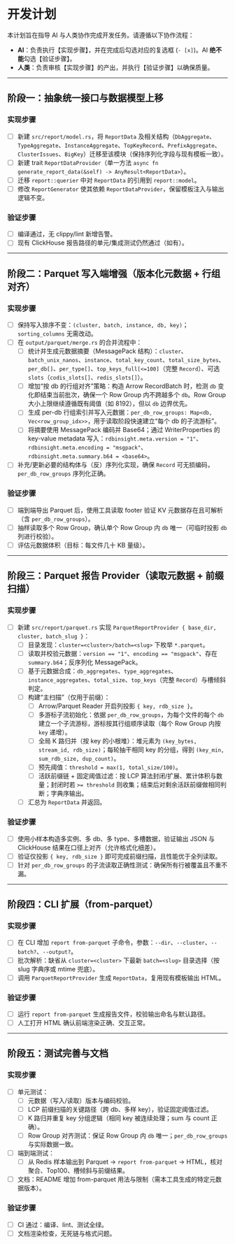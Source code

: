 # 开发计划

本计划旨在指导 AI 与人类协作完成开发任务。请遵循以下协作流程：

*   **AI**：负责执行【实现步骤】，并在完成后勾选对应的复选框 (`- [x]`)。AI **绝不能**勾选【验证步骤】。
*   **人类**：负责审核【实现步骤】的产出，并执行【验证步骤】以确保质量。

---

## 阶段一：抽象统一接口与数据模型上移

### 实现步骤
- [ ] 新建 `src/report/model.rs`，将 `ReportData` 及相关结构（`DbAggregate`、`TypeAggregate`、`InstanceAggregate`、`TopKeyRecord`、`PrefixAggregate`、`ClusterIssues`、`BigKey`）迁移至该模块（保持序列化字段与现有模板一致）。
- [ ] 新建 trait `ReportDataProvider`（单一方法 `async fn generate_report_data(&self) -> AnyResult<ReportData>`）。
- [ ] 迁移 `report::querier` 中对 `ReportData` 的引用到 `report::model`。
- [ ] 修改 `ReportGenerator` 使其依赖 `ReportDataProvider`，保留模板注入与输出逻辑不变。

### 验证步骤
- [ ] 编译通过，无 clippy/lint 新增告警。
- [ ] 现有 ClickHouse 报告路径的单元/集成测试仍然通过（如有）。

---

## 阶段二：Parquet 写入端增强（版本化元数据 + 行组对齐）

### 实现步骤
- [ ] 保持写入排序不变：`(cluster, batch, instance, db, key)`；`sorting_columns` 无需改动。
- [ ] 在 `output/parquet/merge.rs` 的合并流程中：
  - [ ] 统计并生成元数据摘要（MessagePack 结构）：`cluster`、`batch_unix_nanos`、`instance`、`total_key_count`、`total_size_bytes`、`per_db[]`、`per_type[]`、`top_keys_full[<=100]`（完整 `Record`）、可选 `slots`（`codis_slots[]`、`redis_slots[]`）。
  - [ ] 增加“按 db 的行组对齐”策略：构造 Arrow RecordBatch 时，检测 `db` 变化即结束当前批次，确保一个 Row Group 内不跨越多个 `db`。Row Group 大小上限继续遵循既有阈值（如 8192），但以 `db` 边界优先。
  - [ ] 生成 per-db 行组索引并写入元数据：`per_db_row_groups: Map<db, Vec<row_group_idx>>`，用于读取阶段快速建立“每个 db 的子流游标”。
  - [ ] 将摘要使用 MessagePack 编码并 Base64；通过 WriterProperties 的 key-value metadata 写入：`rdbinsight.meta.version = "1"`、`rdbinsight.meta.encoding = "msgpack"`、`rdbinsight.meta.summary.b64 = <base64>`。
- [ ] 补充/更新必要的结构体与（反）序列化实现，确保 `Record` 可无损编码，`per_db_row_groups` 序列化正确。

### 验证步骤
- [ ] 端到端导出 Parquet 后，使用工具读取 footer 验证 KV 元数据存在且可解析（含 `per_db_row_groups`）。
- [ ] 抽样读取多个 Row Group，确认单个 Row Group 内 `db` 唯一（可临时投影 `db` 列进行校验）。
- [ ] 评估元数据体积（目标：每文件几十 KB 量级）。

---

## 阶段三：Parquet 报告 Provider（读取元数据 + 前缀扫描）

### 实现步骤
- [ ] 新建 `src/report/parquet.rs` 实现 `ParquetReportProvider { base_dir, cluster, batch_slug }`：
  - [ ] 目录发现：`cluster=<cluster>/batch=<slug>` 下枚举 `*.parquet`。
  - [ ] 读取并校验元数据：`version == "1"`、`encoding == "msgpack"`、存在 `summary.b64`；反序列化 MessagePack。
  - [ ] 基于元数据合成：`db_aggregates`、`type_aggregates`、`instance_aggregates`、`total_size`、`top_keys`（完整 `Record`）与槽倾斜判定。
  - [ ] 构建“主扫描”（仅用于前缀）：
    - [ ] Arrow/Parquet Reader 开启列投影 `{ key, rdb_size }`。
    - [ ] 多游标子流初始化：依据 `per_db_row_groups`，为每个文件的每个 `db` 建立一个子流游标，游标按其行组顺序读取（每个 Row Group 内按 `key` 递增）。
    - [ ] 全局 K 路归并（按 key 的小根堆）：堆元素为 `(key_bytes, stream_id, rdb_size)`；每轮抽干相同 key 的分组，得到 `(key_min, sum_rdb_size, dup_count)`。
    - [ ] 预先阈值：`threshold = max(1, total_size/100)`。
    - [ ] 活跃前缀链 + 固定阈值过滤：按 LCP 算法封闭/扩展、累计体积与数量；封闭时若 `>= threshold` 则收集；结束后对剩余活跃前缀做相同判断；字典序输出。
  - [ ] 汇总为 `ReportData` 并返回。

### 验证步骤
- [ ] 使用小样本构造多实例、多 db、多 type、多槽数据，验证输出 JSON 与 ClickHouse 结果在口径上对齐（允许格式化细差）。
- [ ] 验证仅投影 `{ key, rdb_size }` 即可完成前缀扫描，且性能优于全列读取。
- [ ] 针对 `per_db_row_groups` 的子流读取正确性测试：确保所有行被覆盖且不重不漏。

---

## 阶段四：CLI 扩展（from-parquet）

### 实现步骤
- [ ] 在 CLI 增加 `report from-parquet` 子命令，参数：`--dir`、`--cluster`、`--batch?`、`--output?`。
- [ ] 批次解析：缺省从 `cluster=<cluster>` 下最新 `batch=<slug>` 目录选择（按 slug 字典序或 mtime 兜底）。
- [ ] 调用 `ParquetReportProvider` 生成 `ReportData`，复用现有模板输出 HTML。

### 验证步骤
- [ ] 运行 `report from-parquet` 生成报告文件，校验输出命名与默认路径。
- [ ] 人工打开 HTML 确认前端渲染正确、交互正常。

---

## 阶段五：测试完善与文档

### 实现步骤
- [ ] 单元测试：
  - [ ] 元数据（写入/读取）版本与编码校验。
  - [ ] LCP 前缀扫描的关键路径（跨 db、多样 key），验证固定阈值过滤。
  - [ ] K 路归并重复 key 分组逻辑（相同 key 被连续处理；sum 与 count 正确）。
  - [ ] Row Group 对齐测试：保证 Row Group 内 `db` 唯一；`per_db_row_groups` 与实际数据一致。
- [ ] 端到端测试：
  - [ ] 从 Redis 样本输出到 Parquet -> `report from-parquet` -> HTML，核对聚合、Top100、槽倾斜与前缀结果。
- [ ] 文档：README 增加 from-parquet 用法与限制（需本工具生成的特定元数据版本）。

### 验证步骤
- [ ] CI 通过：编译、lint、测试全绿。
- [ ] 文档渲染检查，无死链与格式问题。
